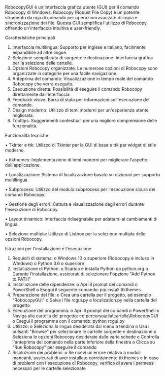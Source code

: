 RobocopyGUI è un'interfaccia grafica utente (GUI) per il comando Robocopy di Windows. Robocopy (Robust File Copy) è un potente strumento da riga di comando per operazioni avanzate di copia e sincronizzazione dei file. Questa GUI semplifica l'utilizzo di Robocopy, offrendo un'interfaccia intuitiva e user-friendly.

Caratteristiche principali
1.	Interfaccia multilingua: Supporto per inglese e italiano, facilmente espandibile ad altre lingue.
2.	Selezione semplificata di sorgente e destinazione: Interfaccia grafica per la selezione delle cartelle.
3.	Opzioni Robocopy organizzate: Le numerose opzioni di Robocopy sono organizzate in categorie per una facile navigazione.
4.	Anteprima del comando: Visualizzazione in tempo reale del comando Robocopy che verrà eseguito.
5.	Esecuzione diretta: Possibilità di eseguire il comando Robocopy direttamente dall'interfaccia.
6.	Feedback visivo: Barra di stato per informazioni sull'esecuzione del comando.
7.	Design moderno: Utilizzo di temi moderni per un'esperienza utente migliorata.
8.	Tooltips: Suggerimenti contestuali per una migliore comprensione delle funzionalità.

Funzionalità tecniche

•	Tkinter e ttk: Utilizzo di Tkinter per la GUI di base e ttk per widget di stile moderno.

•	ttkthemes: Implementazione di temi moderni per migliorare l'aspetto dell'applicazione.

•	Localizzazione: Sistema di localizzazione basato su dizionari per supporto multilingua.

•	Subprocess: Utilizzo del modulo subprocess per l'esecuzione sicura dei comandi Robocopy.

•	Gestione degli errori: Cattura e visualizzazione degli errori durante l'esecuzione di Robocopy.

•	Layout dinamico: Interfaccia ridisegnabile per adattarsi ai cambiamenti di lingua.

•	Selezione multipla: Utilizzo di Listbox per la selezione multipla delle opzioni Robocopy.



Istruzioni per l'installazione e l'esecuzione
1.	Requisiti di sistema: 
o	Windows 10 o superiore (Robocopy è incluso in Windows)
o	Python 3.6 o superiore
2.	Installazione di Python: 
o	Scarica e installa Python da python.org
o	Durante l'installazione, assicurati di selezionare l'opzione "Add Python to PATH"
3.	Installazione delle dipendenze: 
o	Apri il prompt dei comandi o PowerShell
o	Esegui il seguente comando: 
		pip install ttkthemes
4.	Preparazione dei file: 
o	Crea una cartella per il progetto, ad esempio "RobocopyGUI"
o	Salva i file rcgui.py e localization.py nella cartella del progetto
5.	Esecuzione del programma: 
o	Apri il prompt dei comandi o PowerShell
o	Naviga alla cartella del progetto: 
		cd percorso\alla\cartella\RobocopyGUI
o	Esegui il programma con il comando: 
		python rcgui.py
6.	Utilizzo: 
o	Seleziona la lingua desiderata dal menu a tendina
o	Usa i pulsanti "Browse" per selezionare le cartelle sorgente e destinazione
o	Seleziona le opzioni Robocopy desiderate dalle varie schede
o	Controlla l'anteprima del comando nella parte inferiore della finestra
o	Clicca su "Run Robocopy" per eseguire il comando
7.	Risoluzione dei problemi: 
o	Se ricevi un errore relativo a moduli mancanti, assicurati di aver installato correttamente ttkthemes
o	In caso di problemi con l'esecuzione di Robocopy, verifica di avere i permessi necessari per le cartelle selezionate
